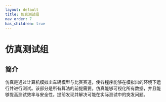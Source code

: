 ```yaml
---
layout: default
title: 仿真测试组
nav_order: 7
has_children: true
---
```


# 仿真测试组

## 简介

仿真是通过计算机模拟出车辆模型与比赛赛道，使各程序能够在模拟出的环境下运行并进行测试。该部分是所有算法的前提需要。仿真能够可视化所有数据，并且能够提高测试效率与安全性，提前发现并解决可能在实际测试中的突发问题。

